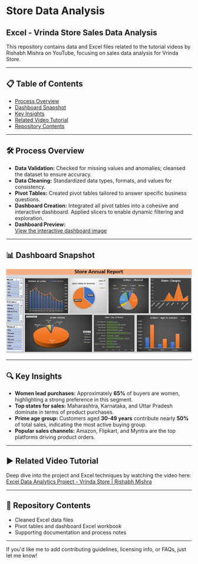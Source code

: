 # Store Data Analysis

## Excel - Vrinda Store Sales Data Analysis  
This repository contains data and Excel files related to the tutorial videos by Rishabh Mishra on YouTube, focusing on sales data analysis for Vrinda Store.

---

## 📋 Table of Contents

- [Process Overview](#-process-overview)  
- [Dashboard Snapshot](#-dashboard-snapshot)  
- [Key Insights](#-key-insights)  
- [Related Video Tutorial](#️-related-video-tutorial)  
- [Repository Contents](#-repository-contents)  

---

## 🛠️ Process Overview

- **Data Validation:** Checked for missing values and anomalies; cleansed the dataset to ensure accuracy.  
- **Data Cleaning:** Standardized data types, formats, and values for consistency.  
- **Pivot Tables:** Created pivot tables tailored to answer specific business questions.  
- **Dashboard Creation:** Integrated all pivot tables into a cohesive and interactive dashboard. Applied slicers to enable dynamic filtering and exploration.  
- **Dashboard Preview:**  
  [View the interactive dashboard image](https://github.com/LinguaByte1111/Store-Data-Analysis/blob/main/Vrinda%20Store%20Annual%20Report.jpg)

---

## 📊 Dashboard Snapshot

![Vrinda Store Annual Sales Dashboard](https://github.com/LinguaByte1111/Store-Data-Analysis/blob/main/Vrinda%20Store%20Annual%20Report.jpg)

---

## 🔍 Key Insights

- **Women lead purchases:** Approximately **65%** of buyers are women, highlighting a strong preference in this segment.  
- **Top states for sales:** Maharashtra, Karnataka, and Uttar Pradesh dominate in terms of product purchases.  
- **Prime age group:** Customers aged **30-49 years** contribute nearly **50%** of total sales, indicating the most active buying group.  
- **Popular sales channels:** Amazon, Flipkart, and Myntra are the top platforms driving product orders.

---

## ▶️ Related Video Tutorial  
Deep dive into the project and Excel techniques by watching the video here:  
[Excel Data Analytics Project - Vrinda Store | Rishabh Mishra](https://www.youtube.com/watch?v=gTK5rNhWJyA)

---

## 📂 Repository Contents

- Cleaned Excel data files  
- Pivot tables and dashboard Excel workbook  
- Supporting documentation and process notes  

---

If you'd like me to add contributing guidelines, licensing info, or FAQs, just let me know!  



